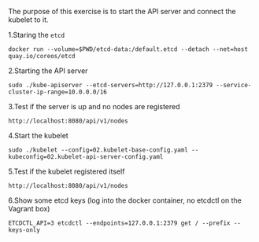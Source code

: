 The purpose of this exercise is to start the API server and connect the kubelet to it.

1.Staring the `etcd`

````
docker run --volume=$PWD/etcd-data:/default.etcd --detach --net=host quay.io/coreos/etcd
````

2.Starting the API server

````
sudo ./kube-apiserver --etcd-servers=http://127.0.0.1:2379 --service-cluster-ip-range=10.0.0.0/16 
````

3.Test if the server is up and no nodes are registered

````
http://localhost:8080/api/v1/nodes
````

4.Start the kubelet

````
sudo ./kubelet --config=02.kubelet-base-config.yaml --kubeconfig=02.kubelet-api-server-config.yaml
````

5.Test if the kubelet registered itself

````
http://localhost:8080/api/v1/nodes
````

6.Show some etcd keys (log into the docker container, no etcdctl on the Vagrant box)

````
ETCDCTL_API=3 etcdctl --endpoints=127.0.0.1:2379 get / --prefix --keys-only
````
